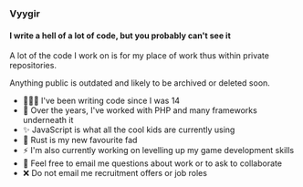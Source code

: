 ### Vyygir

#### I write a hell of a lot of code, but you probably can't see it

A lot of the code I work on is for my place of work thus within private repositories.

Anything public is outdated and likely to be archived or deleted soon.

- 👨🏻‍💻 I've been writing code since I was 14
- 💾 Over the years, I've worked with PHP and many frameworks underneath it
- ✨ JavaScript is what all the cool kids are currently using
- 🔧 Rust is my new favourite fad
- ⚡️ I'm also currently working on levelling up my game development skills
- 📧 Feel free to email me questions about work or to ask to collaborate
- ❌ Do not email me recruitment offers or job roles
